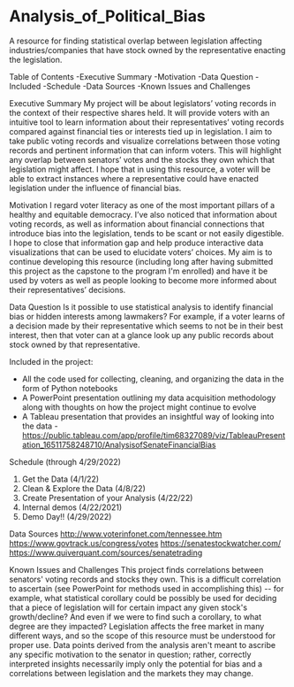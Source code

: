 # Analysis_of_Political_Bias
A resource for finding statistical overlap between legislation affecting industries/companies that have stock owned by the representative enacting the legislation.

Table of Contents
-Executive Summary
-Motivation
-Data Question
-Included
-Schedule
-Data Sources
-Known Issues and Challenges

Executive Summary
My project will be about legislators’ voting records in the context of their respective shares held. It will provide voters with an intuitive tool to learn information about their representatives’ voting records compared against financial ties or interests tied up in legislation. I aim to take public voting records and visualize correlations between those voting records and pertinent information that can inform voters.
This will highlight any overlap between senators’ votes and the stocks they own which that legislation might affect. I hope that in using this resource, a voter will be able to extract instances where a representative could have enacted legislation under the influence of financial bias.

Motivation
I regard voter literacy as one of the most important pillars of a healthy and equitable democracy. I’ve also noticed that information about voting records, as well as information about financial connections that introduce bias into the legislation, tends to be scant or not easily digestible. I hope to close that information gap and help produce interactive data visualizations that can be used to elucidate voters’ choices. My aim is to continue developing this resource (including long after having submitted this project as the capstone to the program I'm enrolled) and have it be used by voters as well as people looking to become more informed about their representatives’ decisions.

Data Question
Is it possible to use statistical analysis to identify financial bias or hidden interests among lawmakers? For example, if a voter learns of a decision made by their representative which seems to not be in their best interest, then that voter can at a glance look up any public records about stock owned by that representative.

Included in the project:
- All the code used for collecting, cleaning, and organizing the data in the form of Python notebooks
- A PowerPoint presentation outlining my data acquisition methodology along with thoughts on how the project might continue to evolve
- A Tableau presentation that provides an insightful way of looking into the data
    -https://public.tableau.com/app/profile/tim68327089/viz/TableauPresentation_16511758248710/AnalysisofSenateFinancialBias

Schedule (through 4/29/2022)
1.	Get the Data (4/1/22)
2.	Clean & Explore the Data (4/8/22)
3.	Create Presentation of your Analysis (4/22/22)
4.	Internal demos (4/22/2021)
5.	Demo Day!! (4/29/2022)

Data Sources
http://www.voterinfonet.com/tennessee.htm
https://www.govtrack.us/congress/votes
https://senatestockwatcher.com/
https://www.quiverquant.com/sources/senatetrading

Known Issues and Challenges
This project finds correlations between senators' voting records and stocks they own. This is a difficult correlation to ascertain (see PowerPoint for methods used in accomplishing this) -- for example, what statistical corollary could be possibly be used for deciding that a piece of legislation will for certain impact any given stock's growth/decline? And even if we were to find such a corollary, to what degree are they impacted? Legislation affects the free market in many different ways, and so the scope of this resource must be understood for proper use. Data points derived from the analysis aren't meant to ascribe any specific motivation to the senator in question; rather, correctly interpreted insights necessarily imply only the potential for bias and a correlations between legislation and the markets they may change.
